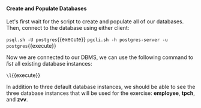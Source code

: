 #### Create and Populate Databases

Let's first wait for the script to create and populate all of our databases. Then, connect to the database using either client:

`psql.sh -U postgres`{{execute}}
`pgcli.sh -h postgres-server -u postgres`{{execute}}

Now we are connected to our DBMS, we can use the following command to *list* all existing database instances:

``\l``{{execute}}

In addition to three default database instances, we should be able to see the three database instances that will be used for the exercise: **employee**, **tpch**, and **zvv**. 